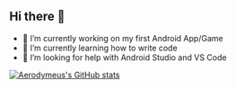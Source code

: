 ## Hi there 👋

- 🔭 I’m currently working on my first Android App/Game
- 🌱 I’m currently learning how to write code
- 🤔 I’m looking for help with Android Studio and VS Code


[![Aerodymeus's GitHub stats](https://github-readme-stats.vercel.app/api?username=aerodymeus&count_private=true&show_icons=true&theme=radical)](https://github.com/aerodymeus/github-stats)

<!--
**Aerodymeus/aerodymeus** is a ✨ _special_ ✨ repository because its `README.md` (this file) appears on your GitHub profile.

Here are some ideas to get you started:

- 🔭 I’m currently working on ...
- 🌱 I’m currently learning ... 
- 👯 I’m looking to collaborate on ...
- 🤔 I’m looking for help with ...
- 💬 Ask me about ...
- 📫 How to reach me: ...
- 😄 Pronouns: ...
- ⚡ Fun fact: ...
-->
